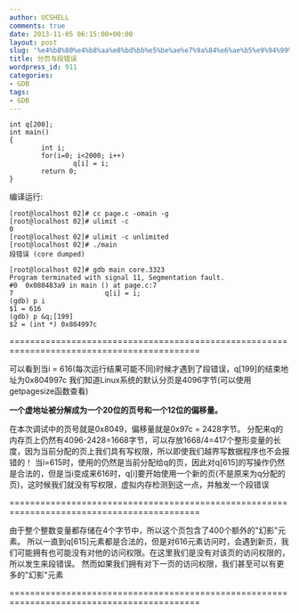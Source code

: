 ```yaml
---
author: UCSHELL
comments: true
date: 2013-11-05 06:15:00+00:00
layout: post
slug: '%e4%b8%80%e4%b8%aa%e8%bd%bb%e5%be%ae%e7%9a%84%e6%ae%b5%e9%94%99%e8%af%af'
title: 分页与段错误
wordpress_id: 911
categories:
- GDB
tags:
- GDB
---
```



    int q[200];
    int main()
    {
            int i;
            for(i=0; i<2000; i++)
                    q[i] = i;
            return 0;
    }
    


编译运行:

    
    
    [root@localhost 02]# cc page.c -omain -g
    [root@localhost 02]# ulimit -c
    0
    [root@localhost 02]# ulimit -c unlimited
    [root@localhost 02]# ./main
    段错误 (core dumped)
    
    [root@localhost 02]# gdb main core.3323  
    Program terminated with signal 11, Segmentation fault.
    #0  0x080483a9 in main () at page.c:7
    7                       q[i] = i;
    (gdb) p i
    $1 = 616
    (gdb) p &q;[199]
    $2 = (int *) 0x804997c
    


===========================================================================================

可以看到当i = 616(每次运行结果可能不同)时候才遇到了段错误，q[199]的结束地址为0x804997c
我们知道Linux系统的默认分页是4096字节(可以使用getpagesize函数查看)

**一个虚地址被分解成为一个20位的页号和一个12位的偏移量。**

在本次调试中的页号就是0x8049，偏移量就是0x97c = 2428字节。
分配来q的内存页上仍然有4096-2428=1668字节，可以存放1668/4=417个整形变量的长度，因为当前分配的页上我们具有写权限，所以即使我们越界写数据程序也不会报错的！
当i=615时，使用的仍然是当前分配给q的页，因此对q[615]的写操作仍然是合法的，但是当i变成来616时，q[i]要开始使用一个新的页(不是原来为q分配的页)，这时候我们就没有写权限，虚拟内存检测到这一点，并触发一个段错误

===========================================================================================

由于整个整数变量都存储在4个字节中，所以这个页包含了400个额外的"幻影"元素。
所以一直到q[615]元素都是合法的，但是对616元素访问时，会遇到新页，我们可能拥有也可能没有对他的访问权限。在这里我们是没有对该页的访问权限的，所以发生来段错误。
然而如果我们拥有对下一页的访问权限，我们甚至可以有更多的"幻影"元素

===========================================================================================



